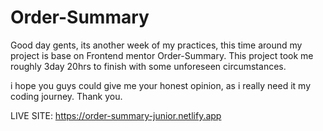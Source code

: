 # Order-Summary
Good day gents, its another week of my practices, this time around my project is base on Frontend mentor Order-Summary. This project took me roughly 3day 20hrs to finish with some unforeseen circumstances. 

i hope you guys could give me your honest opinion, as i really need it my coding journey. Thank you.



















LIVE SITE: https://order-summary-junior.netlify.app
 
